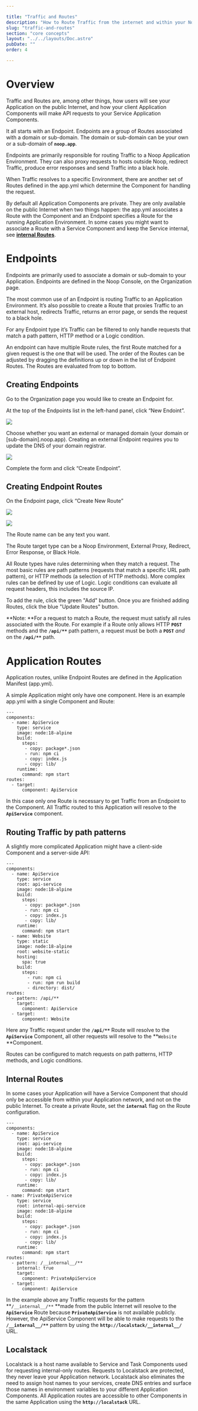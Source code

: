 ```yaml
---

title: "Traffic and Routes"
description: "How to Route Traffic from the internet and within your Noop Apps"
slug: "traffic-and-routes"
section: "core concepts"
layout: "../../layouts/Doc.astro"
pubDate: ""
order: 4

---
```


# Overview

Traffic and Routes are, among other things, how users will see your Application on the public Internet, and how your client Application Components will make API requests to your Service Application Components.

It all starts with an Endpoint. Endpoints are a group of Routes associated with a domain or sub-domain. The domain or sub-domain can be your own or a sub-domain of **`noop.app`**.

Endpoints are primarily responsible for routing Traffic to a Noop Application Environment. They can also proxy requests to hosts outside Noop, redirect Traffic, produce error responses and send Traffic into a black hole.

When Traffic resolves to a specific Environment, there are another set of Routes defined in the app.yml which determine the Component for handling the request.

By default all Application Components are private. They are only available on the public Internet when two things happen: the app.yml associates a Route with the Component and an Endpoint specifies a Route for the running Application Environment. In some cases you might want to associate a Route with a Service Component and keep the Service internal, see **[internal Routes](http://localhost:3000/docs/routing#internal-routes)**.

# Endpoints

Endpoints are primarily used to associate a domain or sub-domain to your Application. Endpoints are defined in the Noop Console, on the Organization page.

The most common use of an Endpoint is routing Traffic to an Application Environment. It’s also possible to create a Route that proxies Traffic to an external host, redirects Traffic, returns an error page, or sends the request to a black hole.

For any Endpoint type it’s Traffic can be filtered to only handle requests that match a path pattern, HTTP method or a Logic condition.

An endpoint can have multiple Route rules, the first Route matched for a given request is the one that will be used. The order of the Routes can be adjusted by dragging the definitions up or down in the list of Endpoint Routes. The Routes are evaluated from top to bottom.

## Creating Endpoints

Go to the Organization page you would like to create an Endpoint for.

At the top of the Endpoints list in the left-hand panel, click “New Endoint”.

![](/assets/docs/imgs/d1f44908-ba8d-412e-8d65-fe3650e4b0d9.png)

Choose whether you want an external or managed domain (your domain or \[sub-domain].noop.app). Creating an external Endpoint requires you to update the DNS of your domain registrar.

![](/assets/docs/imgs/4c9217a7-38ad-4727-ae59-7dd4a3f7f362.png)

Complete the form and click “Create Endpoint”.

## Creating Endpoint Routes

On the Endpoint page, click “Create New Route”

![](/assets/docs/imgs/a6b3612c-b3e8-4def-a07d-08a04b36ccc1.png)

![](/assets/docs/imgs/7f11e8ba-c8d6-4a68-b7b9-15ca3d28cc2d.png)

The Route name can be any text you want.

The Route target type can be a Noop Environment, External Proxy, Redirect, Error Response, or Black Hole.

All Route types have rules determining when they match a request. The most basic rules are path patterns (requests that match a specific URL path pattern), or HTTP methods (a selection of HTTP methods). More complex rules can be defined by use of Logic. Logic conditions can evaluate all request headers, this includes the source IP.

To add the rule, click the green "Add" button. Once you are finished adding Routes, click the blue "Update Routes" button.

**Note: **For a request to match a Route, the request must satisfy all rules associated with the Route. For example if a Route only allows HTTP **`POST`** methods and the **`/api/**`** path pattern, a request must be both a **`POST`** *and* on the **`/api/**`** path.

# Application Routes

Application routes, unlike Endpoint Routes are defined in the Application Manifest (app.yml).

A simple Application might only have one component. Here is an example app.yml with a single Component and Route:

```
---
components:
  - name: ApiService
    type: service
    image: node:18-alpine
    build:
      steps:
       - copy: package*.json
       - run: npm ci
       - copy: index.js
       - copy: lib/
    runtime:
      command: npm start
routes:
  - target:
      component: ApiService
```

In this case only one Route is necessary to get Traffic from an Endpoint to the Component. All Traffic routed to this Application will resolve to the **`ApiService`** component.

## Routing Traffic by path patterns

A slightly more complicated Application might have a client-side Component and a server-side API:

```
---
components:
  - name: ApiService
    type: service
    root: api-service
    image: node:18-alpine
    build:
      steps:
       - copy: package*.json
       - run: npm ci
       - copy: index.js
       - copy: lib/
    runtime:
      command: npm start
  - name: Website
    type: static
    image: node:18-alpine
    root: website-static
    hosting:
      spa: true
    build:
      steps:
        - run: npm ci
        - run: npm run build
        - directory: dist/
routes:
  - pattern: /api/**
    target:
      component: ApiService
  - target:
      component: Website
```

Here any Traffic request under the **`/api/**`** Route will resolve to the **`ApiService`** Component, all other requests will resolve to the **`Website` **Component.

Routes can be configured to match requests on path patterns, HTTP methods, and Logic conditions.

## Internal Routes

In some cases your Application will have a Service Component that should only be accessible from within your Application network, and not on the public Internet. To create a private Route, set the **`internal`** flag on the Route configuration.

```
---
components:
  - name: ApiService
    type: service
    root: api-service
    image: node:18-alpine
    build:
      steps:
       - copy: package*.json
       - run: npm ci
       - copy: index.js
       - copy: lib/
    runtime:
      command: npm start
- name: PrivateApiService
    type: service
    root: internal-api-service
    image: node:18-alpine
    build:
      steps:
       - copy: package*.json
       - run: npm ci
       - copy: index.js
       - copy: lib/
    runtime:
      command: npm start
routes:
  - pattern: /__internal__/**
    internal: true
    target:
      component: PrivateApiService
  - target:
      component: ApiService
```

In the example above any Traffic requests for the pattern **`/__internal__/**` **made from the public Internet will resolve to the **`ApiService`** Route because **`PrivateApiService`** is not available publicly. However, the ApiService Component will be able to make requests to the **`/__internal__/**`** pattern by using the **`http://localstack/__internal__/`** URL.

## Localstack

Localstack is a host name available to Service and Task Components used for requesting internal-only routes. Requests to Localstack are protected, they never leave your Application network. Localstack also eliminates the need to assign host names to your services, create DNS entries and surface those names in environment variables to your different Application Components. All Application routes are accessible to other Components in the same Application using the **`http://localstack`** URL.

​\
​
